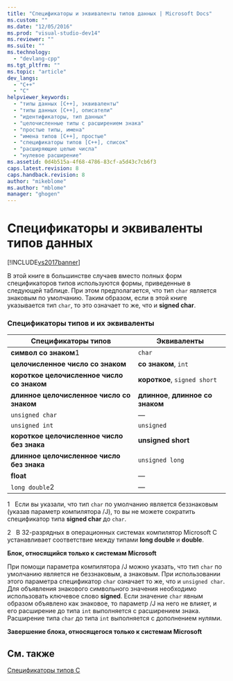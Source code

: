 ```yaml
---
title: "Спецификаторы и эквиваленты типов данных | Microsoft Docs"
ms.custom: ""
ms.date: "12/05/2016"
ms.prod: "visual-studio-dev14"
ms.reviewer: ""
ms.suite: ""
ms.technology: 
  - "devlang-cpp"
ms.tgt_pltfrm: ""
ms.topic: "article"
dev_langs: 
  - "C++"
  - "C"
helpviewer_keywords: 
  - "типы данных [C++], эквиваленты"
  - "типы данных [C++], описатели"
  - "идентификаторы, тип данных"
  - "целочисленные типы с расширением знака"
  - "простые типы, имена"
  - "имена типов [C++], простые"
  - "спецификаторы типов [C++], список"
  - "расширяющие целые числа"
  - "нулевое расширение"
ms.assetid: 0d4b515a-4f68-4786-83cf-a5d43c7cb6f3
caps.latest.revision: 8
caps.handback.revision: 8
author: "mikeblome"
ms.author: "mblome"
manager: "ghogen"
---
```

# Спецификаторы и эквиваленты типов данных
[!INCLUDE[vs2017banner](../assembler/inline/includes/vs2017banner.md)]

В этой книге в большинстве случаев вместо полных форм спецификаторов типов используются формы, приведенные в следующей таблице. При этом предполагается, что тип `char` является знаковым по умолчанию.  Таким образом, если в этой книге указывается тип `char`, то это означает то же, что и **signed char**.  
  
### Спецификаторы типов и их эквиваленты  
  
|Спецификаторы типов|Эквиваленты|  
|-------------------------|-----------------|  
|**символ со знаком**1|`char`|  
|**целочисленное число со знаком**|**со знаком**, `int`|  
|**короткое целочисленное число со знаком**|**короткое**, `signed short`|  
|**длинное целочисленное число со знаком**|**длинное**, **длинное со знаком**|  
|`unsigned char`|—|  
|`unsigned int`|`unsigned`|  
|**короткое целочисленное число без знака**|**unsigned short**|  
|**длинное целочисленное число без знака**|`unsigned long`|  
|**float**|—|  
|`long double`2|—|  
  
 1   Если вы указали, что тип `char` по умолчанию является беззнаковым \(указав параметр компилятора \/J\), то вы не можете сократить спецификатор типа **signed char** до `char`.  
  
 2   В 32\-разрядных в операционных системах компилятор Microsoft С устанавливает соответствие между типами **long double** и **double**.  
  
 **Блок, относящийся только к системам Microsoft**  
  
 При помощи параметра компилятора \/J можно указать, что тип `char` по умолчанию является не беззнаковым, а знаковым.  При использовании этого параметра спецификатор `char` означает то же, что и `unsigned char`. Для объявления знакового символьного значения необходимо использовать ключевое слово **signed**.  Если значение `char` явным образом объявлено как знаковое, то параметр \/J на него не влияет, и его расширение до типа `int` выполняется с расширением знака.  Расширение типа `char` до типа `int` выполняется с дополнением нулями.  
  
 **Завершение блока, относящегося только к системам Microsoft**  
  
## См. также  
 [Спецификаторы типов C](../c-language/c-type-specifiers.md)